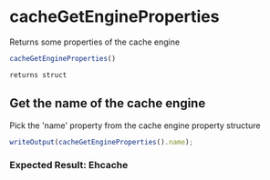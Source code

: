 # cacheGetEngineProperties

Returns some properties of the cache engine

```javascript
cacheGetEngineProperties()
```

```javascript
returns struct
```

## Get the name of the cache engine

Pick the 'name' property from the cache engine property structure

```javascript
writeOutput(cacheGetEngineProperties().name);
```

### Expected Result: Ehcache
